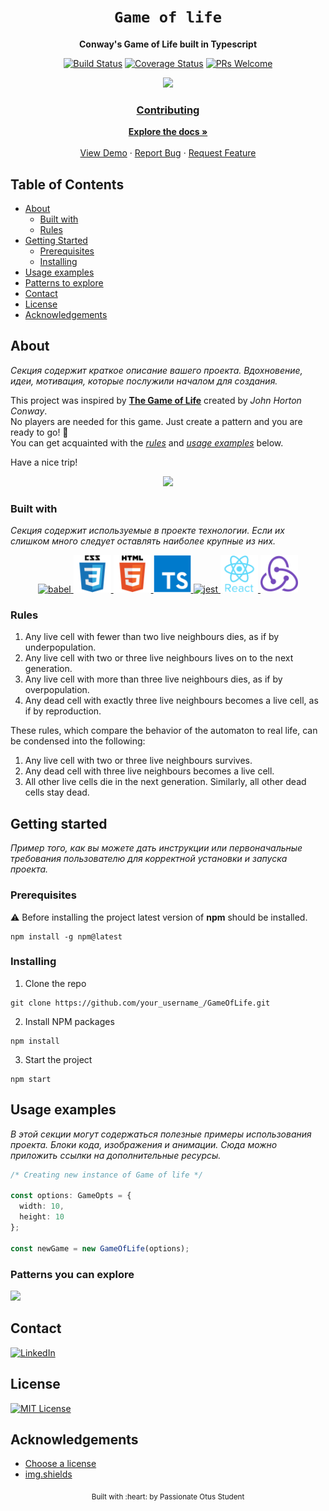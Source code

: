 <div align="center">
  <h1><code>Game of life</code></h1>

  <strong>Conway's Game of Life built in Typescript</strong>
    
  <p>
    <a href=""><img src="https://img.shields.io/azure-devops/build/rustwasm/gloo/6.svg?style=flat-square" alt="Build Status" /></a>
    <a href=""><img src="https://codecov.io/gh/SBoudrias/Inquirer.js/branch/master/graph/badge.svg" alt="Coverage Status" /></a>
    <a href=""><img src="https://img.shields.io/badge/PRs-welcome-brightgreen.svg" alt="PRs Welcome" /></a>
  </p>
  
  <img src="https://user-images.githubusercontent.com/18004357/131463806-e5286d9c-3acd-4274-a52d-9718953a0495.gif">
  <h3>
    <a href="https://docs.github.com/en/communities/setting-up-your-project-for-healthy-contributions/setting-guidelines-for-repository-contributors">Contributing</a>
    <span>
  </h3>
  <a href="https://github.com/othneildrew/Best-README-Template"><strong>Explore the docs »</strong></a>
  <br />
  <br />
    <a href="https://github.com/AntiHero/Markdown/">View Demo</a>
  ·
    <a href="https://github.com/AntiHero/Markdown/issues">Report Bug</a>
  ·
    <a href="https://github.com/AntiHero/Markdown/issues">Request Feature</a>
  </p>

</p>

</div>

## Table of Contents

- [About](#about)
  - [Built with](#built-with)
  - [Rules](#rules)
- [Getting Started](#getting-started)
  - [Prerequisites](#prerequisites)
  - [Installing](#installing)
- [Usage examples](#usage-examples)
 - [Patterns to explore](#patterns)
- [Contact](#contact)
- [License](#license)
- [Acknowledgements](#acknowledgements)


## About <a name="about"></a>

_Cекция содержит краткое описание вашего проекта. Вдохновение, идеи, мотивация, которые послужили началом для создания._

This project was inspired by __[The Game of Life](https://en.wikipedia.org/wiki/Conway%27s_Game_of_Life)__ created by *John Horton Conway*.  
No players are needed for this game. Just create a pattern and you are ready to go! 🤗  
You can  get acquainted with the _[rules](#rules)_ and _[usage examples](#usage-examples)_ below. 

Have a nice trip!

<div align="center">
  <img src="https://user-images.githubusercontent.com/18004357/131469221-79bf2cdb-4d43-418c-b954-8d9292481646.gif">
</div>

### Built with <a name="built-with"></a>

_Секция содержит используемые в проекте технологии. Если их слишком много следует оставлять наиболее крупные из них._

<p align="center"><a href="https://babeljs.io/" target="_blank">
  <img src="https://www.vectorlogo.zone/logos/babeljs/babeljs-icon.svg" alt="babel" width="60" height="60"/> </a> <a href="https://www.w3schools.com/css/" target="_blank"> 
  <img src="https://raw.githubusercontent.com/devicons/devicon/master/icons/css3/css3-original-wordmark.svg" alt="css3" width="60" height="60"/> </a> <a href="https://git-scm.com/" target="_blank"> 
  <img src="https://raw.githubusercontent.com/devicons/devicon/master/icons/html5/html5-original-wordmark.svg" alt="html5" width="60" height="60"/> </a> <a href="https://www.typescriptlang.org/" target="_blank"> 
  <img src="https://raw.githubusercontent.com/devicons/devicon/master/icons/typescript/typescript-original.svg" alt="typescript" width="60" height="60"/> </a> <a href="https://jestjs.io" target="_blank"> 
  <img src="https://www.vectorlogo.zone/logos/jestjsio/jestjsio-icon.svg" alt="jest" width="60" height="60"/> </a> <a href="https://reactjs.org/" target="_blank"> 
  <img src="https://raw.githubusercontent.com/devicons/devicon/master/icons/react/react-original-wordmark.svg" alt="react" width="60" height="60"/> </a> <a href="https://redux.js.org" target="_blank"> 
  <img src="https://raw.githubusercontent.com/devicons/devicon/master/icons/redux/redux-original.svg" alt="redux" width="60" height="60"/> </a>
</p>

### Rules <a name="rules"></a>

1. Any live cell with fewer than two live neighbours dies, as if by underpopulation.
2. Any live cell with two or three live neighbours lives on to the next generation.
3. Any live cell with more than three live neighbours dies, as if by overpopulation.
4. Any dead cell with exactly three live neighbours becomes a live cell, as if by reproduction.

These rules, which compare the behavior of the automaton to real life, can be condensed into the following:

1. Any live cell with two or three live neighbours survives.
2. Any dead cell with three live neighbours becomes a live cell.
3. All other live cells die in the next generation. Similarly, all other dead cells stay dead.

## Getting started <a name="getting-started"></a>

_Пример того, как вы можете дать инструкции или первоначальные требования пользователю для корректной установки и запуска проекта._

### Prerequisites <a name="prerequisites"></a>

:warning: Before installing the project latest version of __npm__ should be installed.

```
npm install -g npm@latest
```

### Installing <a name="installing"></a>

1. Clone the repo

```
git clone https://github.com/your_username_/GameOfLife.git
```
2. Install NPM packages

```
npm install
```
3. Start the project

```
npm start
```

## Usage examples <a name="usage-examples"></a>

_В этой секции могут содержаться полезные примеры использования проекта. Блоки кода, изображения и анимации. Сюда можно приложить ссылки на дополнительные ресурсы._

```ts
/* Creating new instance of Game of life */

const options: GameOpts = {
  width: 10,
  height: 10
};

const newGame = new GameOfLife(options);
```

### Patterns you can explore <a name="patterns"></a>

<img src="https://user-images.githubusercontent.com/18004357/131480947-09cc9a2a-fef6-40e5-abf2-04c090d92e1c.png" />

## Contact <a name="contact"></a>

[![LinkedIn][linkedin-shield]][linkedin-url]

## License <a name="license"></a>

[![MIT License][license-shield]][license-url]

## Acknowledgements <a name="acknowledgements"></a>

- [Choose a license](https://choosealicense.com/)
- [img.shields](https://shields.io/category/social)

<div align="center">
  <sub>Built with :heart: by Passionate Otus Student</sub>
</div>



[contributors-shield]: https://img.shields.io/github/contributors/othneildrew/Best-README-Template.svg?style=for-the-badge
[contributors-url]: https://github.com/othneildrew/Best-README-Template/graphs/contributors
[issues-shield]: https://img.shields.io/github/issues/othneildrew/Best-README-Template.svg?style=for-the-badge
[issues-url]: https://github.com/othneildrew/Best-README-Template/issues
[license-shield]: https://img.shields.io/github/license/othneildrew/Best-README-Template.svg?style=for-the-badge
[license-url]: https://github.com/othneildrew/Best-README-Template/blob/master/LICENSE.txt
[linkedin-shield]: https://img.shields.io/badge/-LinkedIn-black.svg?style=for-the-badge&logo=linkedin&colorB=555
[linkedin-url]: https://linkedin.com/username

